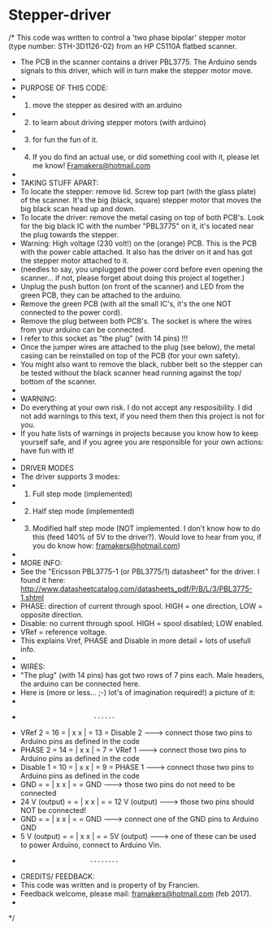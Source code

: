 # Stepper-driver

/* This code was written to control a 'two phase bipolar' stepper motor (type number: STH-3D1126-02) from an HP C5110A flatbed scanner.
 *  The PCB in the scanner contains a driver PBL3775. The Arduino sends signals to this driver, which will in turn make the stepper motor move.
 *  
 * PURPOSE OF THIS CODE:
 * 1) move the stepper as desired with an arduino
 * 2) to learn about driving stepper motors (with arduino) 
 * 3) for fun the fun of it. 
 * 4) If you do find an actual use, or did something cool with it, please let me know! Framakers@hotmail.com
 *  
 *  TAKING STUFF APART:
 *  To locate the stepper: remove lid. Screw top part (with the glass plate) of the scanner. It's the big (black, square) stepper motor that moves the big black scan head up and down.
 *  To locate the driver: remove the metal casing on top of both PCB's. Look for the big black IC with the number "PBL3775" on it, it's located near the plug towards the stepper.
 *  Warning: High voltage (230 volt!) on the (orange) PCB. This is the PCB with the power cable attached. It also has the driver on it and has got the stepper motor attached to it.
 *  (needles to say, you unplugged the power cord before even opening the scanner... if not, please forget about doing this project al together.) 
 *  Unplug the push button (on front of the scanner) and LED from the green PCB, they can be attached to the arduino.
 *  Remove the green PCB (with all the small IC's, it's the one NOT connected to the power cord). 
 *  Remove the plug between both PCB's. The socket is where the wires from your arduino can be connected. 
 *  I refer to this socket as "the plug" (with 14 pins) !!!
 *  Once the jumper wires are attached to the plug (see below), the metal casing can be reinstalled on top of the PCB (for your own safety).
 *  You might also want to remove the black, rubber belt so the stepper can be tested without the black scanner head running against the top/ bottom of the scanner.  
 *  
 *  WARNING:
 *  Do everything at your own risk. I do not accept any resposibility. I did not add warnings to this text, if you need them then this project is not for you.
 *  If you hate lists of warnings in projects because you know how to keep yourself safe, and if you agree you are responsible for your own actions: have fun with it!
 *  
 *  DRIVER MODES
 *  The driver supports 3 modes:
 *  1) Full step mode (implemented)
 *  2) Half step mode (implemented)
 *  3) Modified half step mode (NOT implemented. I don't know how to do this (feed 140% of 5V to the driver?). Would love to hear from you, if you do know how: framakers@hotmail.com)
 *  
 *  MORE INFO:
 *  See the "Ericsson PBL3775-1 (or PBL3775/1) datasheet" for the driver. I found it here: http://www.datasheetcatalog.com/datasheets_pdf/P/B/L/3/PBL3775-1.shtml
 *  PHASE: direction of current through spool. HIGH = one direction, LOW = opposite direction.
 *  Disable: no current through spool. HIGH = spool disabled; LOW enabled.
 *  VRef = reference voltage.
 *  This explains Vref, PHASE and Disable in more detail + lots of usefull info.
 *  
 *  WIRES:
 *  "The plug" (with 14 pins) has got two rows of 7 pins each. Male headers, the arduino can be connected here.
 *  Here is (more or less... ;-) lot's of imagination required!) a picture of it:
 *
 *                         ------
 *   VRef 2        = 16 = | x  x | = 13 = Disable 2        ---> connect those two pins to Arduino pins as defined in the code
 *   PHASE 2       = 14 = | x  x | = 7  = VRef 1           ---> connect those two pins to Arduino pins as defined in the code
 *   Disable 1     = 10 = | x  x | = 9  = PHASE 1          ---> connect those two pins to Arduino pins as defined in the code
 *   GND           =    = | x  x | =    = GND              ---> those two pins do not need to be connected
 *   24 V (output) =    = | x  x | =    = 12 V (output)    ---> those two pins should NOT be connected!
 *   GND           =    = | x  x | =    = GND              ---> connect one of the GND pins to Arduino GND
 *   5 V (output)  =    = | x  x | =    = 5V (output)      ---> one of these can be used to power Arduino, connect to Arduino Vin.
 *                        --------
 * CREDITS/ FEEDBACK:
 * This code was written and is property of by Francien. 
 * Feedback welcome, please mail: framakers@hotmail.com (feb 2017).
 *
 */
